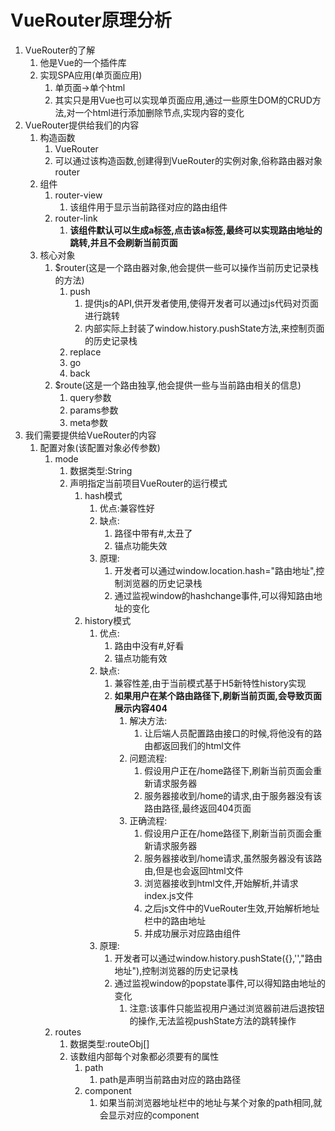 # VueRouter原理分析

1. VueRouter的了解
   1. 他是Vue的一个插件库
   2. 实现SPA应用(单页面应用)
      1. 单页面->单个html
      2. 其实只是用Vue也可以实现单页面应用,通过一些原生DOM的CRUD方法,对一个html进行添加删除节点,实现内容的变化
2. VueRouter提供给我们的内容
   1. 构造函数
      1. VueRouter
      2. 可以通过该构造函数,创建得到VueRouter的实例对象,俗称路由器对象router
   2. 组件
      1. router-view
         1. 该组件用于显示当前路径对应的路由组件
      2. router-link
         1. **该组件默认可以生成a标签,点击该a标签,最终可以实现路由地址的跳转,并且不会刷新当前页面**
   3. 核心对象
      1. $router(这是一个路由器对象,他会提供一些可以操作当前历史记录栈的方法)
         1. push
            1. 提供js的API,供开发者使用,使得开发者可以通过js代码对页面进行跳转
            2. 内部实际上封装了window.history.pushState方法,来控制页面的历史记录栈
         2. replace
         3. go
         4. back
      2. $route(这是一个路由独享,他会提供一些与当前路由相关的信息)
         1. query参数
         2. params参数
         3. meta参数
3. 我们需要提供给VueRouter的内容
   1. 配置对象(该配置对象必传参数)
      1. mode
         1. 数据类型:String
         2. 声明指定当前项目VueRouter的运行模式
            1. hash模式
               1. 优点:兼容性好
               2. 缺点:
                  1. 路径中带有#,太丑了
                  2. 锚点功能失效
               3. 原理:
                  1. 开发者可以通过window.location.hash="路由地址",控制浏览器的历史记录栈
                  2. 通过监视window的hashchange事件,可以得知路由地址的变化
            2. history模式
               1. 优点:
                  1. 路由中没有#,好看
                  2. 锚点功能有效
               2. 缺点:
                  1. 兼容性差,由于当前模式基于H5新特性history实现
                  2. **如果用户在某个路由路径下,刷新当前页面,会导致页面展示内容404**
                     1. 解决方法:
                        1. 让后端人员配置路由接口的时候,将他没有的路由都返回我们的html文件
                     2. 问题流程:
                        1. 假设用户正在/home路径下,刷新当前页面会重新请求服务器
                        2. 服务器接收到/home的请求,由于服务器没有该路由路径,最终返回404页面
                     3. 正确流程:
                        1. 假设用户正在/home路径下,刷新当前页面会重新请求服务器
                        2. 服务器接收到/home请求,虽然服务器没有该路由,但是也会返回html文件
                        3. 浏览器接收到html文件,开始解析,并请求index.js文件
                        4. 之后js文件中的VueRouter生效,开始解析地址栏中的路由地址
                        5. 并成功展示对应路由组件
               3. 原理:
                  1. 开发者可以通过window.history.pushState({},'',"路由地址"),控制浏览器的历史记录栈
                  2. 通过监视window的popstate事件,可以得知路由地址的变化
                     1. 注意:该事件只能监视用户通过浏览器前进后退按钮的操作,无法监视pushState方法的跳转操作
      2. routes
         1. 数据类型:routeObj[]
         2. 该数组内部每个对象都必须要有的属性
            1. path
               1. path是声明当前路由对应的路由路径
            2. component
               1. 如果当前浏览器地址栏中的地址与某个对象的path相同,就会显示对应的component